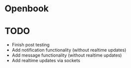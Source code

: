 # Openbook

# TODO
* Finish post testing
* Add notification functionality (without realtime updates) 
* Add message functionality (without realtime updates)
* Add realtime updates via sockets
